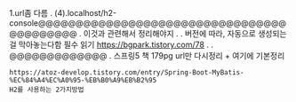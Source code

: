 1.url좀 다름
.
    (4).localhost/h2-console@@@@@@@@@@@@@@@@@@@@@@@@@@@@@@@@@@@@@@@@@@
    .
    이것과 관련해서 정리해야지
    .
    .
    버전에 따라, 자동으로 생성되는걸 막아놓는다함 필수 읽기
    https://bgpark.tistory.com/78
    .
    .
    @@@@@@@@@@@@@
    .
    스프링5 책 179pg url만 다시정리
    +
    여기에 기본정리
    
    
    
    
    
    https://atoz-develop.tistory.com/entry/Spring-Boot-MyBatis-%EC%84%A4%EC%A0%95-%EB%B0%A9%EB%B2%95
    H2를 사용하는 2가지방법